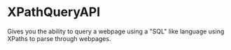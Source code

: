 # XPathQueryAPI
Gives you the ability to query a webpage using a "SQL" like language using XPaths to parse through webpages. 
